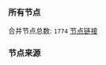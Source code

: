 ### 所有节点
合并节点总数: `1774`
[节点链接](https://raw.githubusercontent.com/rzhy1/11/master/sub/sub_merge_base64.txt)

### 节点来源